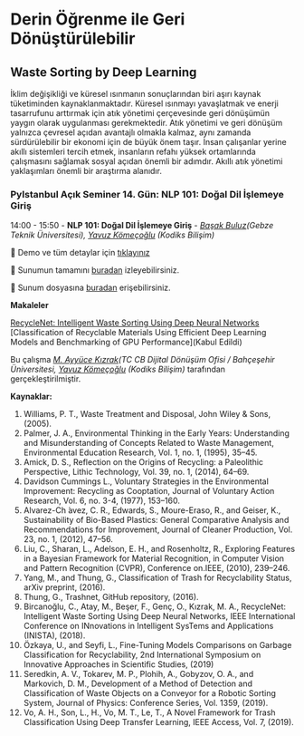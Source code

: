 # Derin Öğrenme ile Geri Dönüştürülebilir

## Waste Sorting by Deep Learning

İklim değişikliği ve küresel ısınmanın sonuçlarından biri aşırı kaynak tüketiminden kaynaklanmaktadır. Küresel ısınmayı yavaşlatmak ve enerji tasarrufunu arttırmak için atık yönetimi çerçevesinde geri dönüşümün yaygın olarak uygulanması gerekmektedir. Atık yönetimi ve geri dönüşüm yalnızca çevresel açıdan avantajlı olmakla kalmaz, aynı zamanda sürdürülebilir bir ekonomi için de büyük önem taşır. İnsan çalışanlar yerine akıllı sistemleri tercih etmek, insanların refahı yüksek ortamlarında çalışmasını sağlamak sosyal açıdan önemli bir adımdır. Akıllı atık yönetimi yaklaşımları önemli bir araştırma alanıdır.

### PyIstanbul  Açık Seminer 14. Gün: NLP 101: Doğal Dil İşlemeye Giriş

14:00 - 15:50 - **NLP 101: Doğal Dil İşlemeye Giriş** - *[Başak Buluz](http://blog.basakbuluz.com/)(Gebze Teknik Üniversitesi), [Yavuz Kömeçoğlu](http://blog.yavuzkomecoglu.com/) (Kodiks Bilişim)*

:apple: Demo ve tüm detaylar için [tıklayınız](https://github.com/yz-ai/waste-sorting-by-deep-learning)

:movie_camera: Sunumun tamamını [buradan](https://www.youtube.com/watch?v=5kTNnXin6r8&feature=youtu.be) izleyebilirsiniz.

:paperclip: Sunum dosyasına [buradan](https://github.com/yz-ai/waste-sorting-by-deep-learning/) erişebilirsiniz.

**Makaleler**

[RecycleNet: Intelligent Waste Sorting Using Deep Neural Networks](https://ieeexplore.ieee.org/document/8466276)
[Classification of Recyclable Materials Using Efficient Deep Learning Models and Benchmarking of GPU Performance](Kabul Edildi)

Bu çalışma *[M. Ayyüce Kızrak](http://www.ayyucekizrak.com/)(TC CB Dijital Dönüşüm Ofisi / Bahçeşehir Üniversitesi, [Yavuz Kömeçoğlu](http://blog.yavuzkomecoglu.com/) (Kodiks Bilişim)* tarafından gerçekleştirilmiştir.


**Kaynaklar:**

1.	Williams, P. T., Waste Treatment and Disposal, John Wiley & Sons, (2005).
2.	Palmer, J. A., Environmental Thinking in the Early Years: Understanding and Misunderstanding of Concepts Related to Waste Management, Environmental Education Research, Vol. 1, no. 1, (1995), 35–45.
3.	Amick, D. S., Reflection on the Origins of Recycling: a Paleolithic Perspective, Lithic Technology, Vol. 39, no. 1, (2014), 64–69.
4.	Davidson Cummings L., Voluntary Strategies in the Environmental Improvement: Recycling as Cooptation, Journal of Voluntary Action Research, Vol. 6, no. 3-4, (1977), 153–160.
5.	Alvarez-Ch ́avez, C. R., Edwards, S., Moure-Eraso, R., and Geiser, K., Sustainability of Bio-Based Plastics: General Comparative Analysis and Recommendations for Improvement, Journal of Cleaner Production, Vol. 23, no. 1, (2012), 47–56.
6.	Liu, C., Sharan, L., Adelson, E. H., and Rosenholtz, R., Exploring Features in a Bayesian Framework for Material Recognition, in Computer Vision and Pattern Recognition (CVPR), Conference on.IEEE, (2010), 239–246.
7.	Yang, M., and Thung, G., Classification of Trash for Recyclability Status, arXiv preprint, (2016).
8.	Thung, G., Trashnet, GitHub repository, (2016).
9.	Bircanoğlu, C., Atay, M., Beşer, F., Genç, O., Kızrak, M. A., RecycleNet: Intelligent Waste Sorting Using Deep Neural Networks, IEEE International Conference on INnovations in Intelligent SysTems and Applications (INISTA), (2018).
10.	Özkaya, U., and Seyfi, L., Fine-Tuning Models Comparisons on Garbage Classification for Recyclability, 2nd International Symposium on Innovative Approaches in Scientific Studies, (2019)
11.	Seredkin, A. V., Tokarev, M. P., Plohih, A., Gobyzov, O. A., and Markovich, D. M., Development of a Method of Detection and Classification of Waste Objects on a Conveyor for a Robotic Sorting System, Journal of Physics: Conference Series, Vol. 1359, (2019).
12.	Vo, A. H., Son, L., H., Vo, M. T., Le, T., A Novel Framework for Trash Classification Using Deep Transfer Learning, IEEE Access, Vol. 7, (2019).







